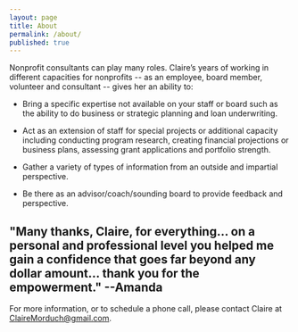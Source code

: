 ```yaml
---
layout: page
title: About
permalink: /about/
published: true
---
```




Nonprofit consultants can play many roles.  Claire’s years of working in different capacities for nonprofits -- as an employee, board member, volunteer and consultant -- gives her an ability to:

* Bring a specific expertise not available on your staff or board such as the ability to do business or strategic planning and loan underwriting.

* Act as an extension of staff for special projects or additional capacity including conducting program research, creating financial projections or business plans, assessing grant applications and portfolio strength.

* Gather a variety of types of information from an outside and impartial perspective.

* Be there as an advisor/coach/sounding board to provide feedback and perspective.


## "Many thanks, Claire, for everything... on a personal and professional level you helped me gain a confidence that goes far beyond any dollar amount... thank you for the empowerment."  --Amanda ##


For more information, or to schedule a phone call, please contact Claire at [ClaireMorduch@gmail.com](mailto:clairemorduch@gmail.com).

